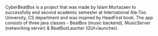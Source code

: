 CyberBeatBox is a project that was made by Islam Murtazaev to successfully end second academic semester at International Ala-Too University, CS department and was inspired by HeadFirst book. The app consists of three java classes - BeatBox (music backend), MusicServer (networking server) & BeatBoxLaucher (GUI+launcher). 
